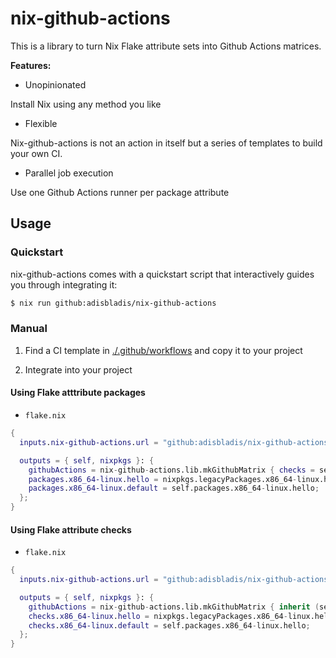 # nix-github-actions
This is a library to turn Nix Flake attribute sets into Github Actions matrices.

**Features:**

- Unopinionated

Install Nix using any method you like

- Flexible

Nix-github-actions is not an action in itself but a series of templates to build your own CI.

- Parallel job execution

Use one Github Actions runner per package attribute

## Usage

### Quickstart
nix-github-actions comes with a quickstart script that interactively guides you through integrating it:
``` bash
$ nix run github:adisbladis/nix-github-actions
```

### Manual

1. Find a CI template in [./.github/workflows](./.github/workflows) and copy it to your project

2. Integrate into your project

#### Using Flake atttribute packages

- `flake.nix`
``` nix
{
  inputs.nix-github-actions.url = "github:adisbladis/nix-github-actions";

  outputs = { self, nixpkgs }: {
    githubActions = nix-github-actions.lib.mkGithubMatrix { checks = self.packages; };
    packages.x86_64-linux.hello = nixpkgs.legacyPackages.x86_64-linux.hello;
    packages.x86_64-linux.default = self.packages.x86_64-linux.hello;
  };
}
```

#### Using Flake attribute checks

- `flake.nix`
``` nix
{
  inputs.nix-github-actions.url = "github:adisbladis/nix-github-actions";

  outputs = { self, nixpkgs }: {
    githubActions = nix-github-actions.lib.mkGithubMatrix { inherit (self) checks; };
    checks.x86_64-linux.hello = nixpkgs.legacyPackages.x86_64-linux.hello;
    checks.x86_64-linux.default = self.packages.x86_64-linux.hello;
  };
}
```
